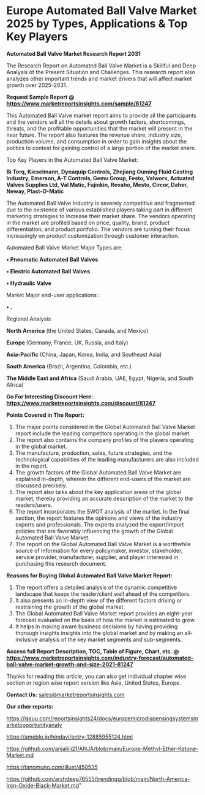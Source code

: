  # Europe Automated Ball Valve Market 2025 by Types, Applications & Top Key Players

<strong>Automated Ball Valve Market Research Report 2031</strong>

The Research Report on Automated Ball Valve Market is a Skillful and Deep Analysis of the Present Situation and Challenges. This research report also analyzes other important trends and market drivers that will affect market growth over 2025-2031.

<strong>Request Sample Report @ <a href=https://www.marketreportsinsights.com/sample/81247>https://www.marketreportsinsights.com/sample/81247</a></strong>

This Automated Ball Valve market report aims to provide all the participants and the vendors will all the details about growth factors, shortcomings, threats, and the profitable opportunities that the market will present in the near future. The report also features the revenue share, industry size, production volume, and consumption in order to gain insights about the politics to contest for gaining control of a large portion of the market share.

Top Key Players in the Automated Ball Valve Market:

<strong>Bi Torq, Kieselmann, Dynaquip Controls, Zhejiang Ouming Fluid Casting Industry, Emerson, A-T Controls, Gemu Group, Festo, Valworx, Actuated Valves Supplies Ltd, Val Matic, Fujinkin, Revaho, Mesto, Circor, Daher, Neway, Plast-O-Matic</strong>

The Automated Ball Valve Industry is severely competitive and fragmented due to the existence of various established players taking part in different marketing strategies to increase their market share. The vendors operating in the market are profiled based on price, quality, brand, product differentiation, and product portfolio. The vendors are turning their focus increasingly on product customization through customer interaction.

Automated Ball Valve Market Major Types are:

<strong>• Pneumatic Automated Ball Valves

• Electric Automated Ball Valves

• Hydraulic Valve</strong>

Market Major end-user applications :

<strong>• .</strong>

Regional Analysis

</u><strong><b>North America</b></strong> (the United States, Canada, and Mexico)

<strong><b>Europe </b></strong>(Germany, France, UK, Russia, and Italy)

<strong><b>Asia-Pacific</b></strong> (China, Japan, Korea, India, and Southeast Asia)

<strong><b>South America</b></strong> (Brazil, Argentina, Colombia, etc.)

<strong><b>The Middle East and Africa</b></strong> (Saudi Arabia, UAE, Egypt, Nigeria, and South Africa)

<strong>Go For Interesting Discount Here: <a href=https://www.marketreportsinsights.com/discount/81247>https://www.marketreportsinsights.com/discount/81247</a></strong>

<strong>Points Covered in The Report:</strong>
<ol>
  <li>The major points considered in the Global Automated Ball Valve Market report include the leading competitors operating in the global market.</li>
  <li>The report also contains the company profiles of the players operating in the global market.</li>
  <li>The manufacture, production, sales, future strategies, and the technological capabilities of the leading manufacturers are also included in the report.</li>
  <li>The growth factors of the Global Automated Ball Valve Market are explained in-depth, wherein the different end-users of the market are discussed precisely.</li>
  <li>The report also talks about the key application areas of the global market, thereby providing an accurate description of the market to the readers/users.</li>
  <li>The report incorporates the SWOT analysis of the market. In the final section, the report features the opinions and views of the industry experts and professionals. The experts analyzed the export/import policies that are favorably influencing the growth of the Global Automated Ball Valve Market.</li>
  <li>The report on the Global Automated Ball Valve Market is a worthwhile source of information for every policymaker, investor, stakeholder, service provider, manufacturer, supplier, and player interested in purchasing this research document.</li>
</ol>
<strong>Reasons for Buying Global Automated Ball Valve Market Report:</strong>

<ol>
  <li>The report offers a detailed analysis of the dynamic competitive landscape that keeps the reader/client well ahead of the competitors.</li>
  <li>It also presents an in-depth view of the different factors driving or restraining the growth of the global market.</li>
  <li>The Global Automated Ball Valve Market report provides an eight-year forecast evaluated on the basis of how the market is estimated to grow.</li>
  <li>It helps in making aware business decisions by having providing thorough insights insights into the global market and by making an all-inclusive analysis of the key market segments and sub-segments.</li>
</ol>
<strong>Access full Report Description, TOC, Table of Figure, Chart, etc. @ <a href=https://www.marketreportsinsights.com/industry-forecast/automated-ball-valve-market-growth-and-size-2021-81247>https://www.marketreportsinsights.com/industry-forecast/automated-ball-valve-market-growth-and-size-2021-81247</a></strong>


Thanks for reading this article; you can also get individual chapter wise section or region wise report version like Asia, United States, Europe.

<strong>Contact Us:</strong>
sales@marketreportsinsights.com

<strong>Our other reports:</strong>

<a href=https://issuu.com/reportsinsights24/docs/europemicrodispensingsystemsmarketopportunityanaly>https://issuu.com/reportsinsights24/docs/europemicrodispensingsystemsmarketopportunityanaly</a>

<a href=https://ameblo.jp/hindavi/entry-12885955124.html>https://ameblo.jp/hindavi/entry-12885955124.html</a>

<a href=https://github.com/anjaliiii21/ANJA/blob/main/Europe-Methyl-Ether-Ketone-Market.md>https://github.com/anjaliiii21/ANJA/blob/main/Europe-Methyl-Ether-Ketone-Market.md</a>

<a href=https://tanomuno.com/illust/450535>https://tanomuno.com/illust/450535</a>

<a href=https://github.com/arshdeep76555/trendingg/blob/main/North-America-Iron-Oxide-Black-Market.md>https://github.com/arshdeep76555/trendingg/blob/main/North-America-Iron-Oxide-Black-Market.md</a>"
